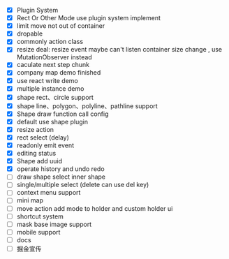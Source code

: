 - [x] Plugin System
- [x] Rect Or Other Mode use plugin system implement
- [x] limit move not out of container
- [x] dropable
- [x] commonly action class
- [x] resize deal: resize event maybe can't listen container size change , use MutationObserver instead
- [x] caculate next step chunk
- [x] company map demo finished
- [x] use react write demo
- [x] multiple instance demo
- [x] shape rect、circle support
- [x] shape line、polygon、polyline、pathline support
- [x] Shape draw function call config
- [x] default use shape plugin
- [x] resize action
- [x] rect select (delay)
- [x] readonly emit event
- [x] editing status
- [x] Shape add uuid
- [x] operate history and undo redo
- [ ] draw shape select inner shape
- [ ] single/multiple select (delete can use del key)
- [ ] context menu support
- [ ] mini map
- [ ] move action add mode to holder and custom holder ui
- [ ] shortcut system
- [ ] mask base image support
- [ ] mobile support
- [ ] docs
- [ ] 掘金宣传

